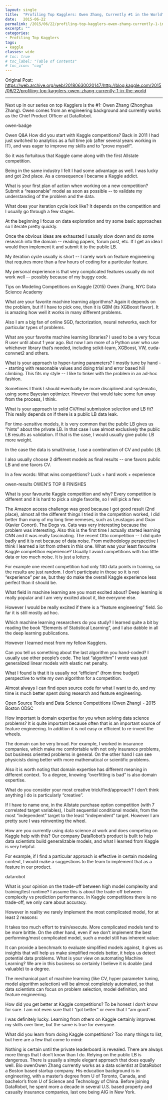 ```yaml
---
layout: single
title:  "Profiling Top Kagglers: Owen Zhang, Currently #1 in the World"
date:   2015-06-22
permalink: /2015/06/22/profiling-top-kagglers-owen-zhang-currently-1-in-the-world/
excerpt: ""
categories: 
- Profiling Top Kagglers
tags:
- kaggle
classes: wide
# toc: true
# toc_label: "Table of Contents"
# toc_icon: "cog"
---
```


Original Post: https://web.archive.org/web/20180630020147/http://blog.kaggle.com/2015/06/22/profiling-top-kagglers-owen-zhang-currently-1-in-the-world

---

Next up in our series on top Kagglers is the #1: Owen Zhang (Zhonghua Zhang). Owen comes from an engineering background and currently works as the Chief Product Officer at DataRobot.

owen-badge

Owen Q&A
How did you start with Kaggle competitions?
Back in 2011 I had just switched to analytics as a full time job (after several years working in IT), and was eager to improve my skills and to “prove myself”.

So it was fortuitous that Kaggle came along with the first Allstate competition.

Being in the same industry I felt I had some advantage as well. I was lucky and got 2nd place. As a consequence I became a Kaggle addict.

What is your first plan of action when working on a new competition?
Submit a “reasonable” model as soon as possible -- to validate my understanding of the problem and the data.

What does your iteration cycle look like?
It depends on the competition and I usually go through a few stages.

At the beginning I focus on data exploration and try some basic approaches so I iterate pretty quickly.

Once the obvious ideas are exhausted I usually slow down and do some research into the domain -- reading papers, forum post, etc. If I get an idea I would then implement it and submit it to the public LB.

My iteration cycle usually is short -- I rarely work on feature engineering that requires more than a few hours of coding for a particular feature.

My personal experience is that very complicated features usually do not work well -- possibly because of my buggy code.


Tips on Modeling Competitions on Kaggle (2015) Owen Zhang, NYC Data Science Academy

What are your favorite machine learning algorithms?
Again it depends on the problem, but if I have to pick one, then it is GBM (its XGBoost flavor). It is amazing how well it works in many different problems.

Also I am a big fan of online SGD, factorization, neural networks, each for particular types of problems.

What are your favorite machine learning libraries?
I used to be a very focus R user until about 1 year ago. But now I am more of a Python user who use whichever library that’s needed, including scikit-learn, XGBoost, VW, cuda-convnet2 and others.

What is your approach to hyper-tuning parameters?
I mostly tune by hand -- starting with reasonable values and doing trial and error based hill climbing. This fits my style -- I like to tinker with the problem in an ad-hoc fashion.

Sometimes I think I should eventually be more disciplined and systematic, using some Bayesian optimizer. However that would take some fun away from the process, I think.

What is your approach to solid CV/final submission selection and LB fit?
This really depends on if there is a public LB data leak.

For time-sensitive models, it is very common that the public LB gives us “hints” about the private LB. In that case I use almost exclusively the public LB results as validation. If that is the case, I would usually give public LB more weight.

In the case the data is small/noise, I use a combination of CV and public LB.

I also usually choose 2 different models as final results -- one favors public LB and one favors CV.

In a few words: What wins competitions?
Luck + hard work + experience

owen-results
OWEN'S TOP 8 FINISHES

What is your favourite Kaggle competition and why?
Every competition is different and it is hard to pick a single favorite, so I will pick a few:

The Amazon access challenge was good because
I got good result (2nd place),
almost all the different things I tried in the competition worked,
I did better than many of my long time nemeses, such as Leustagos and Gxav (Xavier Conort).
The Dogs vs. Cats was very interesting because the problem was interesting. Also this is the first time I actually started learning CNN and it was really fascinating.
The recent Otto competition -- I did quite badly and it is not because of data noise. From methodology perspective I think I learned a lot from others in this one.
What was your least favourite Kaggle competition experience?
Usually I avoid competitions with too little data or too much noise. It is just a lottery.

For example one recent competition had only 130 data points in training, so the results are just random. I don’t participate in those so it is not “experience” per se, but they do make the overall Kaggle experience less perfect than it should be.

What field in machine learning are you most excited about?
Deep learning is really popular and I am very excited about it, like everyone else.

However I would be really excited if there is a “feature engineering” field. So far it is still mostly ad hoc.

Which machine learning researchers do you study?
I learned quite a bit by reading the book “Elements of Statistical Learning”, and I also dabble in all the deep learning publications.

However I learned most from my fellow Kagglers.

Can you tell us something about the last algorithm you hand-coded?
I usually use other people’s code. The last “algorithm” I wrote was just generalized linear models with elastic net penalty.

What I found is that it is usually not “efficient” (from time budget) perspective to write my own algorithm for a competition.

Almost always I can find open source code for what I want to do, and my time is much better spent doing research and feature engineering.


Open Source Tools and Data Science Competitions (Owen Zhang) - 2015 Boston ODSC

How important is domain expertise for you when solving data science problems?
It is quite important because often that is an important source of feature engineering. In addition it is not easy or efficient to re-invent the wheels.

The domain can be very broad. For example, I worked in insurance companies, which make me comfortable with not only insurance problems, but business oriented problems in general. On the other hand I can see physicists doing better with more mathematical or scientific problems.

Also it is worth noting that domain expertise has different meaning in different context. To a degree, knowing “overfitting is bad” is also domain expertise.

What do you consider your most creative trick/find/approach?
I don’t think anything I do is particularly “creative”.

If I have to name one, in the Allstate purchase option competition (with 7 correlated target variables), I built sequential conditional models, from the most “independent” target to the least “independent” target. However I am pretty sure I was reinventing the wheel.

How are you currently using data science at work and does competing on Kaggle help with this?
Our company DataRobot’s product is built to help data scientists build generalizable models, and what I learned from Kaggle is very helpful.

For example, if I find a particular approach is effective in certain modeling context, I would make a suggestions to the team to implement that as a feature in our product.

datarobot

What is your opinion on the trade-off between high model complexity and training/test runtime?
I assume this is about the trade-off between complexity vs prediction performance. In Kaggle competitions there is no trade-off, we only care about accuracy.

However in reality we rarely implement the most complicated model, for at least 2 reasons:

It takes too much effort to train/execute.
More complicated models tend to be more brittle.
On the other hand, even if we don’t implement the best performing/most complicated model, such a model still has inherent value:

It can provide a benchmark to evaluate simplified models against,
it gives us insights that will help us make simplified models better,
it helps us detect potential data problems.
What is your view on automating Machine Learning?
We are in this business so certainly I believe it is doable (and valuable) to a degree.

The mechanical part of machine learning (like CV, hyper parameter tuning, model algorithm selection) will be almost completely automated, so that data scientists can focus on problem selection, model definition, and feature engineering.

How did you get better at Kaggle competitions?
To be honest I don’t know for sure. I am not even sure that I “got better” or even that I “am good”.

I was definitely lucky. Learning from others on Kaggle certainly improves my skills over time, but the same is true for everyone.

What did you learn from doing Kaggle competitions?
Too many things to list, but here are a few that come to mind:

Nothing is certain until the private leaderboard is revealed.
There are always more things that I don’t know than I do.
Relying on the public LB is dangerous.
There is usually a simple elegant approach that does equally well.
Bio
owenOwen Zhang currently works as a data scientist at DataRobot a Boston based startup company. His education background is in engineering, with a master’s degree from U of Toronto, Canada, and bachelor’s from U of Science and Technology of China. Before joining DataRobot, he spent more a decade in several U.S. based property and casualty insurance companies, last one being AIG in New York.